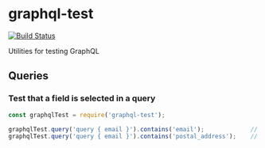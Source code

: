 # graphql-test

[![Build Status](https://api.travis-ci.org/fstoerkle/graphql-test.svg?branch=master)](https://api.travis-ci.org/fstoerkle/graphql-test)

Utilities for testing GraphQL


## Queries

### Test that a field is selected in a query

```javascript
const graphqlTest = require('graphql-test');

graphqlTest.query('query { email }').contains('email');             // → true
graphqlTest.query('query { email }').contains('postal_address');    // → false
```

